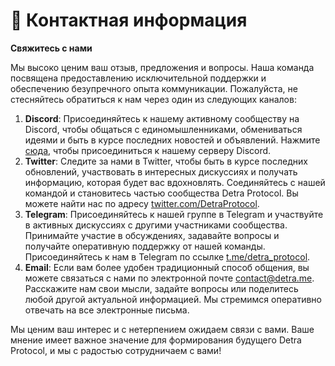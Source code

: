 # 📩 Контактная информация

**Свяжитесь с нами**

Мы высоко ценим ваш отзыв, предложения и вопросы. Наша команда посвящена предоставлению исключительной поддержки и обеспечению безупречного опыта коммуникации. Пожалуйста, не стесняйтесь обратиться к нам через один из следующих каналов:

1. **Discord**: Присоединяйтесь к нашему активному сообществу на Discord, чтобы общаться с единомышленниками, обмениваться идеями и быть в курсе последних новостей и объявлений. Нажмите [сюда](https://discord.com/invite/HvdWh3VZF3), чтобы присоединиться к нашему серверу Discord.
2. **Twitter**: Следите за нами в Twitter, чтобы быть в курсе последних обновлений, участвовать в интересных дискуссиях и получать информацию, которая будет вас вдохновлять. Соединяйтесь с нашей командой и становитесь частью сообщества Detra Protocol. Вы можете найти нас по адресу [twitter.com/DetraProtocol](https://twitter.com/DetraProtocol).
3. **Telegram**: Присоединяйтесь к нашей группе в Telegram и участвуйте в активных дискуссиях с другими участниками сообщества. Принимайте участие в обсуждениях, задавайте вопросы и получайте оперативную поддержку от нашей команды. Присоединяйтесь к нам в Telegram по ссылке [t.me/detra\_protocol](https://t.me/detra\_protocol).
4. **Email**: Если вам более удобен традиционный способ общения, вы можете связаться с нами по электронной почте [contact@detra.me](mailto:contact@detra.me). Расскажите нам свои мысли, задайте вопросы или поделитесь любой другой актуальной информацией. Мы стремимся оперативно отвечать на все электронные письма.

Мы ценим ваш интерес и с нетерпением ожидаем связи с вами. Ваше мнение имеет важное значение для формирования будущего Detra Protocol, и мы с радостью сотрудничаем с вами!
